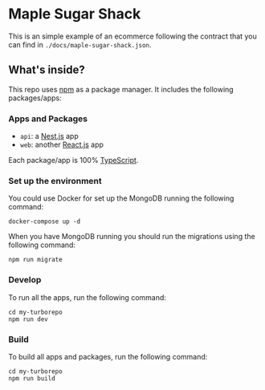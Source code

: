 #  Maple Sugar Shack

This is an simple example of an ecommerce following the contract that you can find in `./docs/maple-sugar-shack.json`.

##  What's inside?

This repo uses [npm](https://www.npmjs.com/) as a package manager. It includes the following packages/apps:

###  Apps and Packages
-  `api`: a [Nest.js](https://nestjs.com/) app
-  `web`: another [React.js](https://reactjs.org/) app

Each package/app is 100% [TypeScript](https://www.typescriptlang.org/).

###  Set up the environment
You could use Docker for set up the MongoDB running the following command:
```
docker-compose up -d
```
When you have MongoDB running you should run the migrations using the following command:
```
npm run migrate
```

###  Develop
To run all the apps, run the following command:

```
cd my-turborepo
npm run dev
```

###  Build
To build all apps and packages, run the following command:

```
cd my-turborepo
npm run build
```

